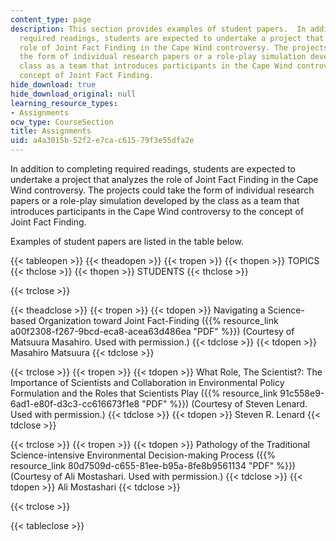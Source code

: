 ```yaml
---
content_type: page
description: This section provides examples of student papers.  In addition to completing
  required readings, students are expected to undertake a project that analyzes the
  role of Joint Fact Finding in the Cape Wind controversy. The projects could take
  the form of individual research papers or a role-play simulation developed by the
  class as a team that introduces participants in the Cape Wind controversy to the
  concept of Joint Fact Finding.
hide_download: true
hide_download_original: null
learning_resource_types:
- Assignments
ocw_type: CourseSection
title: Assignments
uid: a4a3015b-52f2-e7ca-c615-79f3e55dfa2e
---
```


In addition to completing required readings, students are expected to undertake a project that analyzes the role of Joint Fact Finding in the Cape Wind controversy. The projects could take the form of individual research papers or a role-play simulation developed by the class as a team that introduces participants in the Cape Wind controversy to the concept of Joint Fact Finding.

Examples of student papers are listed in the table below.

{{< tableopen >}}
{{< theadopen >}}
{{< tropen >}}
{{< thopen >}}
TOPICS
{{< thclose >}}
{{< thopen >}}
STUDENTS
{{< thclose >}}

{{< trclose >}}

{{< theadclose >}}
{{< tropen >}}
{{< tdopen >}}
Navigating a Science-based Organization toward Joint Fact-Finding ({{% resource_link a00f2308-f267-9bcd-eca8-acea63d486ea "PDF" %}}) (Courtesy of Matsuura Masahiro. Used with permission.)
{{< tdclose >}}
{{< tdopen >}}
Masahiro Matsuura
{{< tdclose >}}

{{< trclose >}}
{{< tropen >}}
{{< tdopen >}}
What Role, The Scientist?: The Importance of Scientists and Collaboration in Environmental Policy Formulation and the Roles that Scientists Play ({{% resource_link 91c558e9-6ad1-e80f-d3c3-cc616673f1e8 "PDF" %}}) (Courtesy of Steven Lenard. Used with permission.)
{{< tdclose >}}
{{< tdopen >}}
Steven R. Lenard
{{< tdclose >}}

{{< trclose >}}
{{< tropen >}}
{{< tdopen >}}
Pathology of the Traditional Science-intensive Environmental Decision-making Process ({{% resource_link 80d7509d-c655-81ee-b95a-8fe8b9561134 "PDF" %}}) (Courtesy of Ali Mostashari. Used with permission.)
{{< tdclose >}}
{{< tdopen >}}
Ali Mostashari
{{< tdclose >}}

{{< trclose >}}

{{< tableclose >}}